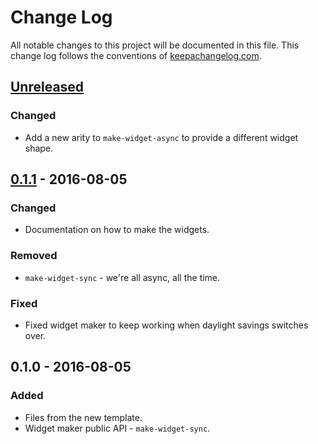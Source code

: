 # Change Log
All notable changes to this project will be documented in this file. This change log follows the conventions of [keepachangelog.com](http://keepachangelog.com/).

## [Unreleased]
### Changed
- Add a new arity to `make-widget-async` to provide a different widget shape.

## [0.1.1] - 2016-08-05
### Changed
- Documentation on how to make the widgets.

### Removed
- `make-widget-sync` - we're all async, all the time.

### Fixed
- Fixed widget maker to keep working when daylight savings switches over.

## 0.1.0 - 2016-08-05
### Added
- Files from the new template.
- Widget maker public API - `make-widget-sync`.

[Unreleased]: https://github.com/your-name/binary-tree/compare/0.1.1...HEAD
[0.1.1]: https://github.com/your-name/binary-tree/compare/0.1.0...0.1.1
